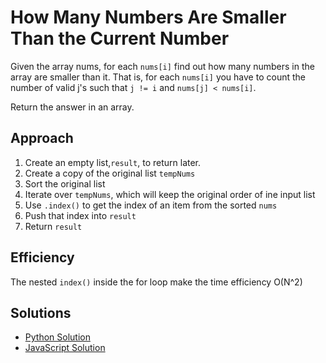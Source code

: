 # How Many Numbers Are Smaller Than the Current Number
Given the array nums, for each `nums[i]` find out how many numbers in the array are smaller than it. That is, for each `nums[i]` you have to count the number of valid j's such that `j != i` and `nums[j] < nums[i]`.

Return the answer in an array.

## Approach
1. Create an empty list,`result`, to return later.
1. Create a copy of the original list `tempNums`
1. Sort the original list
1. Iterate over `tempNums`, which will keep the original order of ine input list
1. Use `.index()` to get the index of an item from the sorted `nums`
1. Push that index into `result`
1. Return `result`

## Efficiency
The nested `index()` inside the for loop make the time efficiency O(N^2)

## Solutions
- [Python Solution](./smaller_numbers.py)
- [JavaScript Solution](../../../javascript/arrays/smallerNumbers/smallerNumbers.js)

